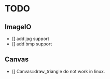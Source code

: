 # TODO

## ImageIO

- [] add jpg support
- [] add bmp support

## Canvas

- [] Canvas::draw_triangle do not work in linux.
